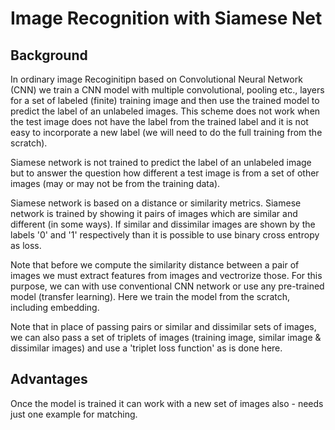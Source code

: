 # Image Recognition with Siamese Net 

## Background 

   In ordinary image Recoginitipn based on Convolutional Neural Network (CNN) we train a CNN model
   with multiple convolutional, pooling etc., layers  for a set of labeled (finite) training image 
   and then use the trained model to predict the label of an unlabeled images. This scheme does not 
   work when the test image does not have the label from the trained label and it is not easy
   to incorporate a new label (we will need to do the full training from the scratch).

   Siamese network is not trained to predict the label of an unlabeled image but to answer the question 
   how different a test image is from a set of other images (may or may not be from the training data).

   Siamese network is based on a distance or similarity metrics. Siamese network is trained by showing 
   it pairs of images which are similar and different (in some ways). If similar and dissimilar images are 
   shown by the labels '0' and '1' respectively than it is possible to use binary cross entropy as loss.

   Note that before we compute the similarity distance between a pair of images we must extract features from 
   images and vectrorize those. For this purpose, we can with use conventional CNN network or use any pre-trained
   model (transfer learning). Here we train the model from the scratch, including embedding.

   Note that in place of passing pairs or similar and dissimilar sets of images, we can also pass a set of
   triplets of images (training image, similar image & dissimilar images) and use a 'triplet loss function'
   as is done here. 


## Advantages

   Once the model is trained it can work with a new set of images also -  needs just one example for matching.

